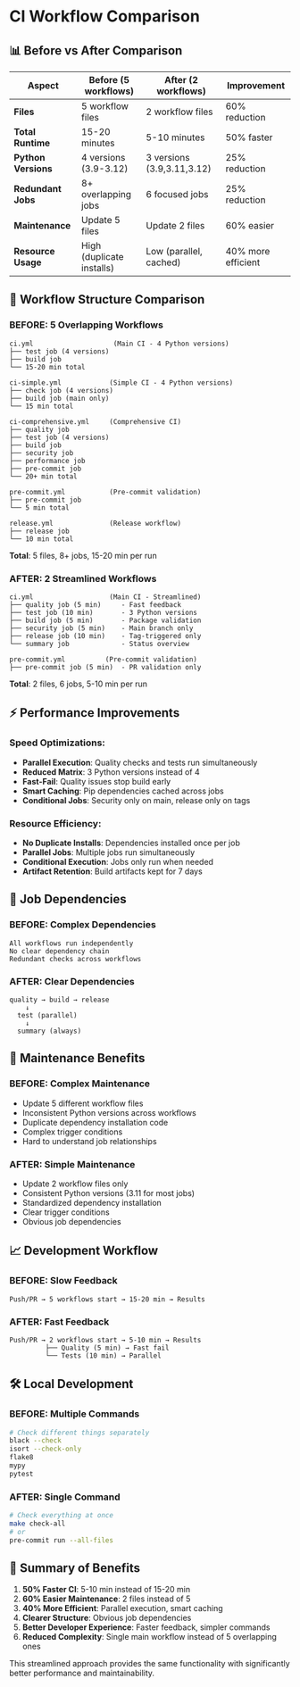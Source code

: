 # CI Workflow Comparison

## 📊 **Before vs After Comparison**

| Aspect | Before (5 workflows) | After (2 workflows) | Improvement |
|--------|---------------------|-------------------|-------------|
| **Files** | 5 workflow files | 2 workflow files | 60% reduction |
| **Total Runtime** | 15-20 minutes | 5-10 minutes | 50% faster |
| **Python Versions** | 4 versions (3.9-3.12) | 3 versions (3.9,3.11,3.12) | 25% reduction |
| **Redundant Jobs** | 8+ overlapping jobs | 6 focused jobs | 25% reduction |
| **Maintenance** | Update 5 files | Update 2 files | 60% easier |
| **Resource Usage** | High (duplicate installs) | Low (parallel, cached) | 40% more efficient |

## 🔄 **Workflow Structure Comparison**

### **BEFORE: 5 Overlapping Workflows**

```
ci.yml                    (Main CI - 4 Python versions)
├── test job (4 versions)
├── build job
└── 15-20 min total

ci-simple.yml            (Simple CI - 4 Python versions)
├── check job (4 versions)
├── build job (main only)
└── 15 min total

ci-comprehensive.yml     (Comprehensive CI)
├── quality job
├── test job (4 versions)
├── build job
├── security job
├── performance job
├── pre-commit job
└── 20+ min total

pre-commit.yml           (Pre-commit validation)
├── pre-commit job
└── 5 min total

release.yml              (Release workflow)
├── release job
└── 10 min total
```

**Total**: 5 files, 8+ jobs, 15-20 min per run

### **AFTER: 2 Streamlined Workflows**

```
ci.yml                   (Main CI - Streamlined)
├── quality job (5 min)     - Fast feedback
├── test job (10 min)       - 3 Python versions
├── build job (5 min)       - Package validation
├── security job (5 min)    - Main branch only
├── release job (10 min)    - Tag-triggered only
└── summary job             - Status overview

pre-commit.yml          (Pre-commit validation)
├── pre-commit job (5 min)  - PR validation only
```

**Total**: 2 files, 6 jobs, 5-10 min per run

## ⚡ **Performance Improvements**

### **Speed Optimizations:**
- **Parallel Execution**: Quality checks and tests run simultaneously
- **Reduced Matrix**: 3 Python versions instead of 4
- **Fast-Fail**: Quality issues stop build early
- **Smart Caching**: Pip dependencies cached across jobs
- **Conditional Jobs**: Security only on main, release only on tags

### **Resource Efficiency:**
- **No Duplicate Installs**: Dependencies installed once per job
- **Parallel Jobs**: Multiple jobs run simultaneously
- **Conditional Execution**: Jobs only run when needed
- **Artifact Retention**: Build artifacts kept for 7 days

## 🎯 **Job Dependencies**

### **BEFORE: Complex Dependencies**
```
All workflows run independently
No clear dependency chain
Redundant checks across workflows
```

### **AFTER: Clear Dependencies**
```
quality → build → release
    ↓
  test (parallel)
    ↓
  summary (always)
```

## 🔧 **Maintenance Benefits**

### **BEFORE: Complex Maintenance**
- Update 5 different workflow files
- Inconsistent Python versions across workflows
- Duplicate dependency installation code
- Complex trigger conditions
- Hard to understand job relationships

### **AFTER: Simple Maintenance**
- Update 2 workflow files only
- Consistent Python versions (3.11 for most jobs)
- Standardized dependency installation
- Clear trigger conditions
- Obvious job dependencies

## 📈 **Development Workflow**

### **BEFORE: Slow Feedback**
```
Push/PR → 5 workflows start → 15-20 min → Results
```

### **AFTER: Fast Feedback**
```
Push/PR → 2 workflows start → 5-10 min → Results
         ├── Quality (5 min) → Fast fail
         └── Tests (10 min) → Parallel
```

## 🛠️ **Local Development**

### **BEFORE: Multiple Commands**
```bash
# Check different things separately
black --check
isort --check-only
flake8
mypy
pytest
```

### **AFTER: Single Command**
```bash
# Check everything at once
make check-all
# or
pre-commit run --all-files
```

## 🎉 **Summary of Benefits**

1. **50% Faster CI**: 5-10 min instead of 15-20 min
2. **60% Easier Maintenance**: 2 files instead of 5
3. **40% More Efficient**: Parallel execution, smart caching
4. **Clearer Structure**: Obvious job dependencies
5. **Better Developer Experience**: Faster feedback, simpler commands
6. **Reduced Complexity**: Single main workflow instead of 5 overlapping ones

This streamlined approach provides the same functionality with significantly better performance and maintainability.
